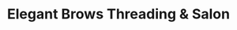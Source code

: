 ---
title: "Elegant Brows Threading & Salon"
url: /fredericksburg/elegant-brows-threading-und-salon/
shop: Friseur
---